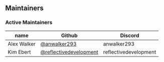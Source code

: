 ## Maintainers

### Active Maintainers

| name               | Github                                                     | Discord          |
| ------------------ | ---------------------------------------------------------- | ---------------- |
|  Alex Walker          | [@anwalker293](https://github.com/anwalker293)                 | anwalker293   |
| Kim Ebert  | [@reflectivedevelopment](https://github.com/reflectivedevelopment)                   | reflectivedevelopment    |
